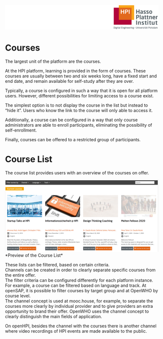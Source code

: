 ![HPI Logo](../../img/HPI_Logo.png)

# Courses

The largest unit of the platform are the courses.  

At the HPI platform, learning is provided in the form of courses. These courses are usually between two and six weeks long, have a fixed start and end date, and remain available for self-study after they are over.  

Typically, a course is configured in such a way that it is open for all platform users. However, different possibilities for limiting access to a course exist.  

The simplest option is to not display the course in the list but instead to “hide it”. Users who know the link to the course will only able to access it.  

Additionally, a course can be configured in a way that only course administrators are able to enroll participants, eliminating the possibility of self-enrollment.  

Finally, courses can be offered to a restricted group of participants.  

# Course List

The course list provides users with an overview of the courses on offer.  

<img src="../../img/04/course_list.png" title="Preview of the course list">  
*Preview of the Course List*  
  
These lists can be filtered, based on certain criteria.  
Channels can be created in order to clearly separate specific courses from the entire offer.  
The filter criteria can be configured differently for each platform instance. For example, a course can be filtered based on language and track. At openSAP, it is possible to filter courses by target group and at OpenWHO by course level.  
The channel concept is used at mooc.house, for example, to separate the courses more clearly by individual provider and to give providers an extra opportunity to brand their offer. OpenWHO uses the channel concept to clearly distinguish the main fields of application.    

On openHPI, besides the channel with the courses there is another channel where video recordings of HPI events are made available to the public.
